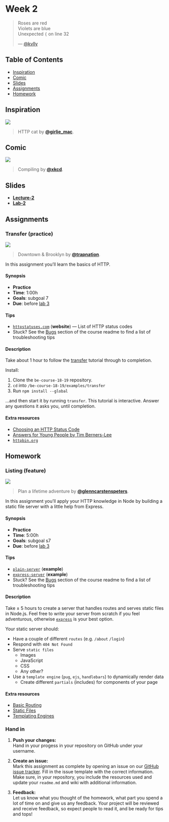 # Week 2

> Roses are red\
> Violets are blue\
> Unexpected `{` on line 32
>
> — [@kvlly](https://twitter.com/kvlly/status/959827106384490496)

## Table of Contents

*   [Inspiration](#inspiration)
*   [Comic](#comic)
*   [Slides](#slides)
*   [Assignments](#assignments)
*   [Homework](#homework)

## Inspiration

[![][inspiration-cover]][inspiration-link]

> HTTP cat by [**@girlie_mac**][inspiration-author].

## Comic

[![][comic-cover]][comic-link]

> Compiling by [**@xkcd**][comic-author].

## Slides
*   [**Lecture-2**][slides-lecture]
*   [**Lab-2**][slides-lab]

## Assignments

### Transfer (practice)

[![][transfer-cover]][transfer-cover-source]

> Downtown & Brooklyn by [**@trapnation**][transfer-cover-author].

In this assignment you’ll learn the basics of HTTP.

#### Synopsis

*   **Practice**
*   **Time**: 1:00h
*   **Goals**: subgoal 7
*   **Due**: before [lab 3][w3lab]

#### Tips

*   [`httpstatuses.com`](https://httpstatuses.com)
    (**website**) — List of HTTP status codes
*   Stuck?  See the [Bugs][] section of the course readme to find a list of
    troubleshooting tips

#### Description

Take about 1 hour to follow the [transfer][] tutorial through to completion.

Install:

1. Clone the `be-course-18-19` repository.
2. `cd` into `/be-course-18-19/examples/transfer`
3. Run `npm install --global`

…and then start it by running `transfer`.
This tutorial is interactive.
Answer any questions it asks you, until completion.

#### Extra resources

*   [Choosing an HTTP Status Code](http://racksburg.com/choosing-an-http-status-code/)
*   [Answers for Young People by Tim Berners-Lee](https://www.w3.org/People/Berners-Lee/Kids.html)
*   [`httpbin.org`](https://httpbin.org)

## Homework

### Listing (feature)

[![][listing-cover]][listing-cover-source]

> Plan a lifetime adventure by [**@glenncarstenspeters**][listing-cover-author].

In this assignment you’ll apply your HTTP knowledge in Node by building a static
file server with a little help from Express.

#### Synopsis

*   **Practice**
*   **Time**: 5:00h
*   **Goals**: subgoal s7
*   **Due**: before [lab 3][w3lab]

#### Tips

*   [`plain-server`](examples/plain-server)
    (**example**)
*   [`express-server`](examples/express-server)
    (**example**)
*   Stuck?  See the [Bugs][] section of the course readme to find a list of
    troubleshooting tips

#### Description

Take ± 5 hours to create a server that handles routes and serves static files in Node.js. Feel free to write your server from scratch if you feel adventurous, otherwise [`express`](https://expressjs.com/) is your best option. 

Your static server should:

*   Have a couple of different `routes` (e.g. `/about` `/login`)
*   Respond with `404 Not Found`
*   Serve `static files`
    * Images
    * JavaScript
    * CSS
    * Any other?
*   Use a `template engine` (`pug`, `ejs`, `handlebars`) to dynamically render data
    * Create different `partials` (includes) for components of your page

#### Extra resources

*   [Basic Routing](https://expressjs.com/en/starter/basic-routing.html)
*   [Static Files](https://expressjs.com/en/starter/static-files.html)
*   [Templating Engines](https://expressjs.com/en/guide/using-template-engines.html)

### Hand in

1. **Push your changes:**  
Hand in your progess in your repository on GitHub under your username.

1. **Create an issue:**  
Mark this assignment as complete by opening an issue on our [GitHub issue tracker][issues]. Fill in the issue template with the correct information. Make sure, in your repository, you include the resources used and update your `readme.md` and wiki with additional information.

3. **Feedback:**  
Let us know what you thought of the homework, what part you spend a lot of time on and give us any feedback. Your project will be reviewed and receive feedback, so expect people to read it, and be ready for tips and tops!



[bugs]: readme.md#communication

[inspiration-cover]: https://http.cat/403

[inspiration-link]: https://http.cat

[inspiration-author]: https://twitter.com/girlie_mac

[comic-cover]: https://imgs.xkcd.com/comics/tech_support_cheat_sheet.png

[comic-link]: https://xkcd.com/627/

[comic-author]: https://xkcd.com

[slides-lecture]: https://docs.google.com/presentation/d/1uT6CVMdNig-I9oSwEHI-QiadINH96HYyRC-BIIPxhSI/edit?usp=sharing

[slides-lab]: https://docs.google.com/presentation/d/1DM7uDHM47PPvr3qjULJF-9qeP8StxW-BS8sSZWMLzYQ/edit?usp=sharing

[w3lab]: week-3.md

[w1a]: week-1.md#assignments

[issues]: https://github.com/cmda-bt/be-course-18-19/issues/new/choose

[transfer]: https://github.com/cmda-bt/be-course-18-19/tree/master/examples/transfer

[transfer-cover]: assets/images/transfer.jpg

[transfer-cover-source]: https://unsplash.com/photos/XAqaeyzj3NM

[transfer-cover-author]: https://unsplash.com/@trapnation

[listing-cover]: assets/images/listing.jpg

[listing-cover-source]: https://unsplash.com/photos/RLw-UC03Gwc

[listing-cover-author]: https://unsplash.com/@glenncarstenspeters

[mime-types]: https://www.npmjs.com/package/mime-types